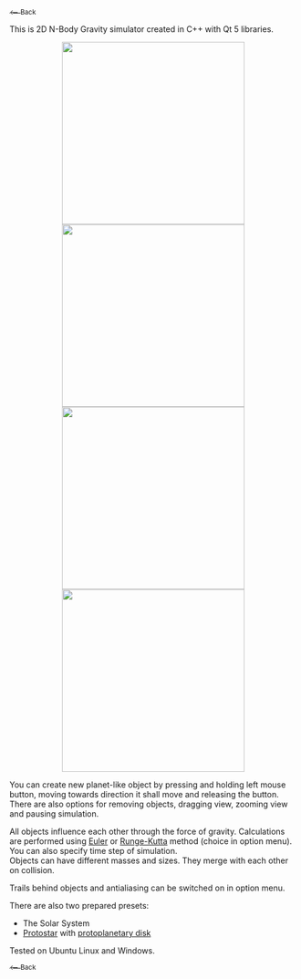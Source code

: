 <a href="https://loruro.github.io/"><sub>⟵ Back</sub></a>

This is 2D N-Body Gravity simulator created in C++ with Qt 5 libraries.

<div align="center"><a href="https://raw.githubusercontent.com/loruro/2D_Nbody_Gravity_Simulator/master/img/screenshot_1.png" target="_blank"><img src="https://raw.githubusercontent.com/loruro/2D_Nbody_Gravity_Simulator/master/img/screenshot_1.png" width="320"/></a><img src="https://raw.githubusercontent.com/loruro/2D_Nbody_Gravity_Simulator/master/img/screenshot_2.png" width="320"/></div>
<div align="center"><img src="https://raw.githubusercontent.com/loruro/2D_Nbody_Gravity_Simulator/master/img/screenshot_3.png" width="320"/><img src="https://raw.githubusercontent.com/loruro/2D_Nbody_Gravity_Simulator/master/img/screenshot_4.png" width="320"/></div>

You can create new planet-like object by pressing and holding left mouse button, moving towards direction it shall move and releasing the button.  
There are also options for removing objects, dragging view, zooming view and pausing simulation.

All objects influence each other through the force of gravity. Calculations are performed using [Euler](https://en.wikipedia.org/wiki/Euler_method) or [Runge-Kutta](https://en.wikipedia.org/wiki/Runge%E2%80%93Kutta_methods) method (choice in option menu). You can also specify time step of simulation.  
Objects can have different masses and sizes. They merge with each other on collision.

Trails behind objects and antialiasing can be switched on in option menu.  

There are also two prepared presets:
* The Solar System
* [Protostar](https://en.wikipedia.org/wiki/Protostar) with [protoplanetary disk](https://en.wikipedia.org/wiki/Protoplanetary_disk)

Tested on Ubuntu Linux and Windows.

<a href="https://loruro.github.io/"><sub>⟵ Back</sub></a>

